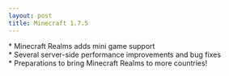 ```yaml
---
layout: post
title: Minecraft 1.7.5
---
```

\* Minecraft Realms adds mini game support<br>
\* Several server-side performance improvements and bug fixes<br>
\* Preparations to bring Minecraft Realms to more countries!<br>